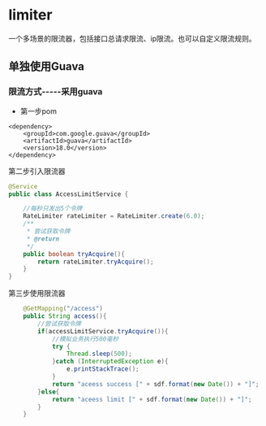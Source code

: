 # limiter

一个多场景的限流器，包括接口总请求限流、ip限流。也可以自定义限流规则。


## 单独使用Guava
### 


### 限流方式-----采用guava

* 第一步pom
```
<dependency>
    <groupId>com.google.guava</groupId>
    <artifactId>guava</artifactId>
    <version>18.0</version>
</dependency>

```
第二步引入限流器
```java
@Service
public class AccessLimitService {

    //每秒只发出5个令牌
    RateLimiter rateLimiter = RateLimiter.create(6.0);
    /**
     * 尝试获取令牌
     * @return
     */
    public boolean tryAcquire(){
        return rateLimiter.tryAcquire();
    }
}
```
第三步使用限流器
```java
    @GetMapping("/access")
    public String access(){
        //尝试获取令牌
        if(accessLimitService.tryAcquire()){
            //模拟业务执行500毫秒
            try {
                Thread.sleep(500);
            }catch (InterruptedException e){
                e.printStackTrace();
            }
            return "aceess success [" + sdf.format(new Date()) + "]";
        }else{
            return "aceess limit [" + sdf.format(new Date()) + "]";
        }
    }
```
